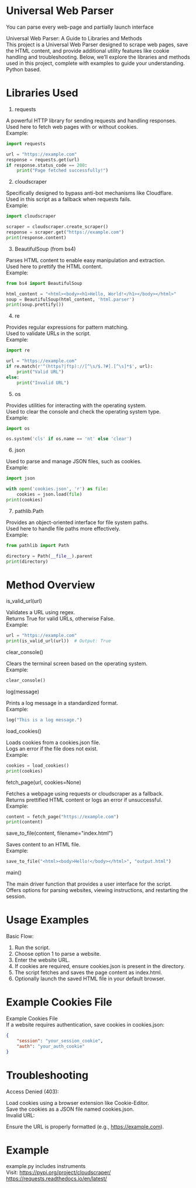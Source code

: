# Universal Web Parser
You can parse every web-page and partially launch interface

Universal Web Parser: A Guide to Libraries and Methods  
This project is a Universal Web Parser designed to scrape web pages, save the HTML content, and provide additional utility features like cookie handling and troubleshooting. Below, we’ll explore the libraries and methods used in this project, complete with examples to guide your understanding. Python based.  


# Libraries Used  
1. requests  

A powerful HTTP library for sending requests and handling responses.  
Used here to fetch web pages with or without cookies.  
Example:  
```python
import requests

url = "https://example.com"
response = requests.get(url)
if response.status_code == 200:
    print("Page fetched successfully!")
```
2. cloudscraper  

Specifically designed to bypass anti-bot mechanisms like Cloudflare.  
Used in this script as a fallback when requests fails.  
Example:  
```python
import cloudscraper

scraper = cloudscraper.create_scraper()
response = scraper.get("https://example.com")
print(response.content)
```
3. BeautifulSoup (from bs4)  

Parses HTML content to enable easy manipulation and extraction.  
Used here to prettify the HTML content.  
Example:  
```python
from bs4 import BeautifulSoup

html_content = "<html><body><h1>Hello, World!</h1></body></html>"
soup = BeautifulSoup(html_content, 'html.parser')
print(soup.prettify())
```
4. re  

Provides regular expressions for pattern matching.  
Used to validate URLs in the script.  
Example:  
```python
import re

url = "https://example.com"
if re.match(r'^(https?|ftp)://[^\s/$.?#].[^\s]*$', url):
    print("Valid URL")
else:
    print("Invalid URL")
```
5. os  

Provides utilities for interacting with the operating system.  
Used to clear the console and check the operating system type.  
Example:  
```python
import os

os.system('cls' if os.name == 'nt' else 'clear')
```
6. json  

Used to parse and manage JSON files, such as cookies.  
Example:  
```python
import json

with open('cookies.json', 'r') as file:
    cookies = json.load(file)
print(cookies)
```
7. pathlib.Path  

Provides an object-oriented interface for file system paths.  
Used here to handle file paths more effectively.  
Example:  
```python
from pathlib import Path

directory = Path(__file__).parent
print(directory)
```
# Method Overview
is_valid_url(url)

Validates a URL using regex.  
Returns True for valid URLs, otherwise False.  
Example:  

```python
url = "https://example.com"
print(is_valid_url(url))  # Output: True
```
clear_console()

Clears the terminal screen based on the operating system.  
Example:  

```python
clear_console()
```
log(message)

Prints a log message in a standardized format.  
Example:  

```python
log("This is a log message.")
```
load_cookies()

Loads cookies from a cookies.json file.  
Logs an error if the file does not exist.  
Example:  

```python
cookies = load_cookies()
print(cookies)
```
fetch_page(url, cookies=None)

Fetches a webpage using requests or cloudscraper as a fallback.  
Returns prettified HTML content or logs an error if unsuccessful.  
Example:  

```python
content = fetch_page("https://example.com")
print(content)
```
save_to_file(content, filename="index.html")

Saves content to an HTML file.  
Example:  

```python
save_to_file("<html><body>Hello!</body></html>", "output.html")
```
main()

The main driver function that provides a user interface for the script.  
Offers options for parsing websites, viewing instructions, and restarting the session.  

# Usage Examples
Basic Flow:  

1. Run the script.  
2. Choose option 1 to parse a website.  
3. Enter the website URL.  
4. If cookies are required, ensure cookies.json is present in the directory.  
5. The script fetches and saves the page content as index.html.  
6. Optionally launch the saved HTML file in your default browser.  

# Example Cookies File
Example Cookies File  
If a website requires authentication, save cookies in cookies.json:  

```json
{
    "session": "your_session_cookie",
    "auth": "your_auth_cookie"
}
```
# Troubleshooting
Access Denied (403):

Load cookies using a browser extension like Cookie-Editor.  
Save the cookies as a JSON file named cookies.json.  
Invalid URL:  

Ensure the URL is properly formatted (e.g., https://example.com).  
# Example
example.py includes instruments  
Visit: https://pypi.org/project/cloudscraper/
https://requests.readthedocs.io/en/latest/
